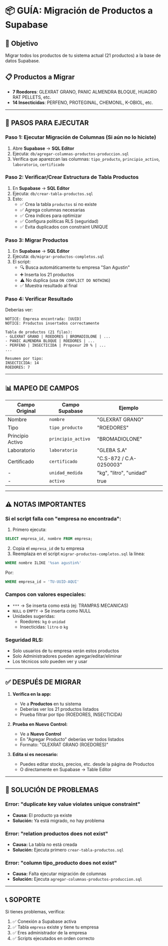 # 📦 GUÍA: Migración de Productos a Supabase

## 🎯 Objetivo
Migrar todos los productos de tu sistema actual (21 productos) a la base de datos Supabase.

## 📋 Productos a Migrar
- **7 Roedores**: GLEXRAT GRANO, PANIC ALMENDRA BLOQUE, HUAGRO RAT PELLETS, etc.
- **14 Insecticidas**: PERFENO, PROTEGINAL, CHEMONIL, K-OBIOL, etc.

---

## 🚀 PASOS PARA EJECUTAR

### **Paso 1: Ejecutar Migración de Columnas** (Si aún no lo hiciste)
1. Abre **Supabase** → **SQL Editor**
2. Ejecuta: `db/agregar-columnas-productos-produccion.sql`
3. Verifica que aparezcan las columnas: `tipo_producto`, `principio_activo`, `laboratorio`, `certificado`

### **Paso 2: Verificar/Crear Estructura de Tabla Productos**
1. En **Supabase** → **SQL Editor**
2. Ejecuta: `db/crear-tabla-productos.sql`
3. Esto:
   - ✅ Crea la tabla `productos` si no existe
   - ✅ Agrega columnas necesarias
   - ✅ Crea índices para optimizar
   - ✅ Configura políticas RLS (seguridad)
   - ✅ Evita duplicados con constraint UNIQUE

### **Paso 3: Migrar Productos**
1. En **Supabase** → **SQL Editor**
2. Ejecuta: `db/migrar-productos-completos.sql`
3. El script:
   - 🔍 Busca automáticamente tu empresa "San Agustin"
   - ➕ Inserta los 21 productos
   - ⚠️ No duplica (usa `ON CONFLICT DO NOTHING`)
   - ✅ Muestra resultado al final

### **Paso 4: Verificar Resultado**
Deberías ver:
```
NOTICE: Empresa encontrada: [UUID]
NOTICE: Productos insertados correctamente

Tabla de productos (21 filas):
- GLEXRAT GRANO | ROEDORES | BROMADIOLONE | ...
- PANIC ALMENDRA BLOQUE | ROEDORES | ...
- PERFENO | INSECTICIDA | Propoxur 20 % | ...
...

Resumen por tipo:
INSECTICIDA: 14
ROEDORES: 7
```

---

## 📊 MAPEO DE CAMPOS

| Campo Original | Campo Supabase | Ejemplo |
|----------------|----------------|---------|
| Nombre | `nombre` | "GLEXRAT GRANO" |
| Tipo | `tipo_producto` | "ROEDORES" |
| Principio Activo | `principio_activo` | "BROMADIOLONE" |
| Laboratorio | `laboratorio` | "GLEBA S.A" |
| Certificado | `certificado` | "C.S-872 / C.A- 0250003" |
| - | `unidad_medida` | "kg", "litro", "unidad" |
| - | `activo` | true |

---

## ⚠️ NOTAS IMPORTANTES

### **Si el script falla con "empresa no encontrada":**
1. Primero ejecuta:
```sql
SELECT empresa_id, nombre FROM empresa;
```
2. Copia el `empresa_id` de tu empresa
3. Reemplaza en el script `migrar-productos-completos.sql` la línea:
```sql
WHERE nombre ILIKE '%san agustin%'
```
Por:
```sql
WHERE empresa_id = 'TU-UUID-AQUI'
```

### **Campos con valores especiales:**
- `***` → Se inserta como está (ej: TRAMPAS MECANICAS)
- `NULL` o `EMPTY` → Se inserta como NULL
- Unidades sugeridas: 
  - Roedores: `kg` o `unidad`
  - Insecticidas: `litro` o `kg`

### **Seguridad RLS:**
- Solo usuarios de tu empresa verán estos productos
- Solo Administradores pueden agregar/editar/eliminar
- Los técnicos solo pueden ver y usar

---

## ✅ DESPUÉS DE MIGRAR

1. **Verifica en la app:**
   - Ve a **Productos** en tu sistema
   - Deberías ver los 21 productos listados
   - Prueba filtrar por tipo (ROEDORES, INSECTICIDA)

2. **Prueba en Nuevo Control:**
   - Ve a **Nuevo Control**
   - En "Agregar Producto" deberías ver todos listados
   - Formato: "GLEXRAT GRANO (ROEDORES)"

3. **Edita si es necesario:**
   - Puedes editar stocks, precios, etc. desde la página de Productos
   - O directamente en Supabase → Table Editor

---

## 🐛 SOLUCIÓN DE PROBLEMAS

### Error: "duplicate key value violates unique constraint"
- **Causa:** El producto ya existe
- **Solución:** Ya está migrado, no hay problema

### Error: "relation productos does not exist"
- **Causa:** La tabla no está creada
- **Solución:** Ejecuta primero `crear-tabla-productos.sql`

### Error: "column tipo_producto does not exist"
- **Causa:** Falta ejecutar migración de columnas
- **Solución:** Ejecuta `agregar-columnas-productos-produccion.sql`

---

## 📞 SOPORTE
Si tienes problemas, verifica:
1. ✅ Conexión a Supabase activa
2. ✅ Tabla `empresa` existe y tiene tu empresa
3. ✅ Eres administrador de la empresa
4. ✅ Scripts ejecutados en orden correcto
